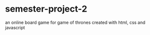 # semester-project-2
an online board game for game of thrones created with html, css and javascript
